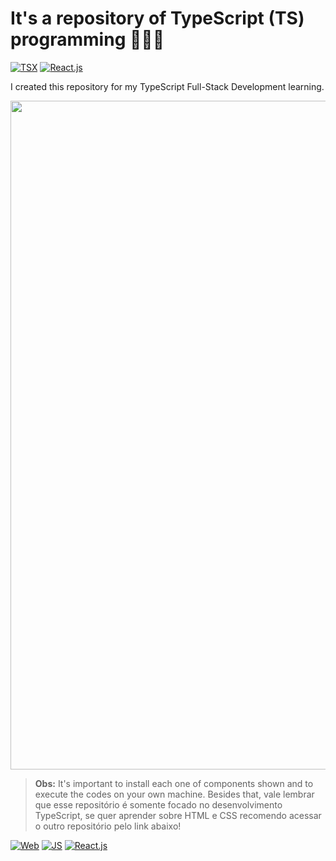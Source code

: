 # It's a repository of TypeScript (TS) programming 📘📜🔢
[![TSX](https://img.shields.io/badge/-main.tsx-fff?style=social&logo=Atom&logoColor=blue)](#)
[![React.js](https://img.shields.io/badge/-app.jsx-fff?style=social&logo=React&logoColor=61DAFB)](#)

<p>I created this repository for my TypeScript Full-Stack Development learning.</p>

<img src="https://pantheon.io/sites/default/files/field/image/TypeScriptImage.jpeg" width="1070"/>

<blockquote><b>Obs:</b> It's important to install each one of components shown and to execute the codes on your own machine. Besides that, vale lembrar que esse repositório é somente focado no desenvolvimento TypeScript, se quer aprender sobre HTML e CSS recomendo acessar o outro repositório pelo link abaixo!</blockquote>

[![Web](https://img.shields.io/badge/-HTML5‍‍and‍‍css3‍‍development-blue?style=for-the-badge&logo=HTML5&logoColor=white)](https://github.com/IsaacAlves7/html5-and-css3-development)
[![JS](https://img.shields.io/badge/-JavaScript-blue?style=for-the-badge&logo=JavaScript&logoColor=white)](https://github.com/IsaacAlves7/javascript-programming)
[![React.js](https://img.shields.io/badge/-React.js-blue?style=for-the-badge&logo=React&logoColor=white)](https://github.com/IsaacAlves7/react.js-programming)

















<!--
https://assets.bbhub.io/company/sites/40/2020/11/ts_banana-473x428.png
https://softwarebrothers.co/blog/content/images/2019/10/Blogpost.png
https://res.cloudinary.com/practicaldev/image/fetch/s--c9q4Du_e--/c_imagga_scale,f_auto,fl_progressive,h_900,q_auto,w_1600/https://ionicframework.com/blog/wp-content/uploads/2019/02/typescript-in-react.png
https://miro.medium.com/max/2700/1*vwmDzqci0cQyXJDdmjsy5w.png
https://pic4.zhimg.com/v2-ed0c11740c5bf50f307a38d0262149b1_250x0.jpg
https://user-images.githubusercontent.com/6764957/52892445-9045cf80-3136-11e9-9d5e-a1c47e505372.png
https://serokell.io/files/0u/0ufu1q21.js-ts.jpg
https://www.typescriptlang.org/images/branding/two-longform.svg
https://miro.medium.com/max/2640/1*zFOmo73YnwZzrrTXZouEGQ.png
-->
